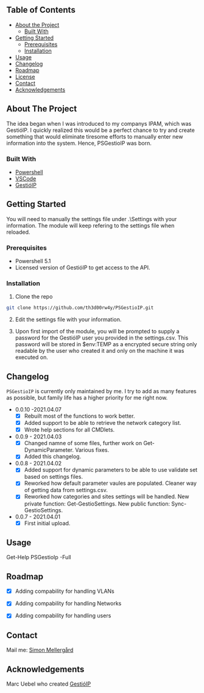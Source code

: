 
<!-- TABLE OF CONTENTS -->
## Table of Contents

* [About the Project](#about-the-project)
    * [Built With](#built-with)
* [Getting Started](#getting-started)
    * [Prerequisites](#prerequisites)
    * [Installation](#installation)
* [Usage](#usage)
* [Changelog](#Changelog)
* [Roadmap](#roadmap)
* [License](#license)
* [Contact](#contact)
* [Acknowledgements](#acknowledgements)



<!-- ABOUT THE PROJECT -->
## About The Project
The idea began when I was introduced to my companys IPAM, which was GestióIP.
I quickly realized this would be a perfect chance to try and create something that would eliminate tiresome efforts to manually enter new information into the system.
Hence, PSGestioIP was born.


### Built With

* [Powershell](https://docs.microsoft.com/en-us/powershell/)
* [VSCode](https://code.visualstudio.com/)
* [GestióIP](https://www.gestioip.net/)



<!-- GETTING STARTED -->
## Getting Started

You will need to manually the settings file under .\Settings with your information.
The module will keep refering to the settings file when reloaded.

### Prerequisites

* Powershell 5.1
* Licensed version of GestióIP to get access to the API.

### Installation
 
1. Clone the repo
```sh
git clone https://github.com/th3d00rw4y/PSGestioIP.git
```
2. Edit the settings file with your information.

3. Upon first import of the module, you will be prompted to supply a password for the GestióIP user you provided in the settings.csv.
This password will be stored in $env:TEMP as a encrypted secure string only readable by the user who created it and only on the machine it was executed on.

## Changelog

`PSGestioIP` is currently only maintained by me. I try to add as many features as possible, but family life has a higher priority for me right now.
- 0.0.10 -2021.04.07
  - [x] Rebuilt most of the functions to work better. 
  - [x] Added support to be able to retrieve the network category list.
  - [x] Wrote help sections for all CMDlets.
- 0.0.9 - 2021.04.03
  - [x] Changed namne of some files, further work on Get-DynamicParameter. Various fixes.
  - [x] Added this changelog.
- 0.0.8 - 2021.04.02
  - [x] Added support for dynamic parameters to be able to use validate set based on settings files.
  - [x] Reworked how default parameter vaules are populated. Cleaner way of getting data from settings.csv.
  - [x] Reworked how categories and sites settings will be handled. New private function: Get-GestioSettings. New public function: Sync-GestioSettings.
- 0.0.7 - 2021.04.01
  - [x] First initial upload.

<!-- USAGE EXAMPLES -->
## Usage

Get-Help PSGestioIp -Full


<!-- ROADMAP -->
## Roadmap

 - [x] Adding compability for handling VLANs

 - [x] Adding compability for handling Networks

 - [x] Adding compability for handling users


<!-- CONTACT -->
## Contact

Mail me: [Simon Mellergård](mailto:simon.mellergardh@gmail.com)


<!-- ACKNOWLEDGEMENTS -->
## Acknowledgements
Marc Uebel who created [GestióIP](https://gestioip.net)